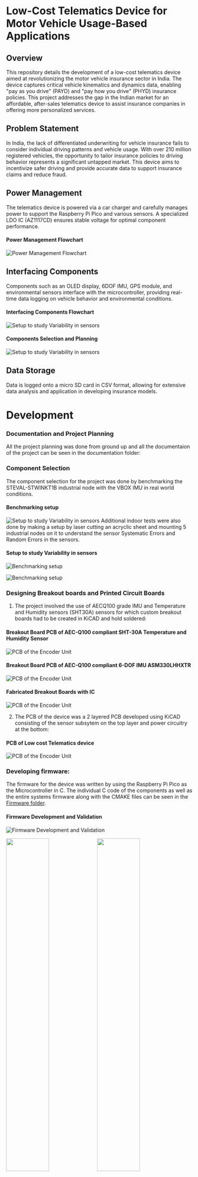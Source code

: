 # Low-Cost Telematics Device for Motor Vehicle Usage-Based Applications

## Overview
This repository details the development of a low-cost telematics device aimed at revolutionizing the motor vehicle insurance sector in India. The device captures critical vehicle kinematics and dynamics data, enabling "pay as you drive" (PAYD) and "pay how you drive" (PHYD) insurance policies. This project addresses the gap in the Indian market for an affordable, after-sales telematics device to assist insurance companies in offering more personalized services.

## Problem Statement
In India, the lack of differentiated underwriting for vehicle insurance fails to consider individual driving patterns and vehicle usage. With over 210 million registered vehicles, the opportunity to tailor insurance policies to driving behavior represents a significant untapped market. This device aims to incentivize safer driving and provide accurate data to support insurance claims and reduce fraud.

## Power Management
The telematics device is powered via a car charger and carefully manages power to support the Raspberry Pi Pico and various sensors. A specialized LDO IC (AZ1117CD) ensures stable voltage for optimal component performance.

#### Power Management Flowchart
![Power Management Flowchart](images/image1.png)

## Interfacing Components
Components such as an OLED display, 6DOF IMU, GPS module, and environmental sensors interface with the microcontroller, providing real-time data logging on vehicle behavior and environmental conditions.

#### Interfacing Components Flowchart
![Setup to study Variability in sensors](images/image2.png)

#### Components Selection and Planning
![Setup to study Variability in sensors](images/image6.jpeg)

## Data Storage
Data is logged onto a micro SD card in CSV format, allowing for extensive data analysis and application in developing insurance models.

# Development

### Documentation and Project Planning
All the project planning was done from ground up and all the documentaion of the project can be seen in the documentation folder:

### Component Selection
The component selection for the project was done by benchmarking the STEVAL-STWINKT1B industrial node with the VBOX IMU in real world conditions.
#### Benchmarking setup 
![Setup to study Variability in sensors](images/image18.png)
Additional indoor tests were also done by making a setup by laser cutting an acryclic sheet and mounting 5 industrial nodes on it to understand the sensor Systematic Errors and Random Errors in the sensors.

#### Setup to study Variability in sensors
![Benchmarking setup ](images/Final.gif)

![Benchmarking setup ](images/image13.jpeg)
### Designing Breakout boards and Printed Circuit Boards

1) The project involved the use of AECQ100 grade IMU and Temperature and Humidity sensors (SHT30A)  sensors for which custom breakout boards had to be created in KiCAD and hold soldered:
#### Breakout Board PCB of AEC-Q100 compliant SHT-30A Temperature and Humidity Sensor
![PCB of the Encoder Unit](images/image4.png)
#### Breakout Board PCB of AEC-Q100 compliant 6-DOF IMU ASM330LHHXTR
![PCB of the Encoder Unit](images/image5.png)
#### Fabricated Breakout Boards with IC
![PCB of the Encoder Unit](images/image17.png)

2) The PCB of the device was a 2 layered PCB developed using KiCAD consisting of the sensor subsytem on the top layer and power circuitry at the bottom:
#### PCB of Low cost Telematics device
![PCB of the Encoder Unit](images/image3.png)
### Developing firmware:

The firmware for the device was written by using the Raspberry Pi Pico as the Microcontroller in C.
The individual C code of the components as well as the entire systems firmware along with the CMAKE files can be seen in the [Firmware folder](Firmware/).

#### Firmware Development and Validation 
![Firmware Development and Validation ](images/image7.jpeg)

<p float="left">
  <img src="images/image8.jpeg" width="48%" />
  <img src="images/image9.jpeg" width="48%" /> 
</p>


After retreiving the data from the device, errors and noise have to be addressed, for which there is a [seperate repository](https://github.com/Yadnik1/MEMS-IMU-noise-analysis/tree/master) where I have mentioned the different methodologies and filers used in Python for the post-processing process. 

## Usage
To operate the device:
1. Connect to the vehicle's power source.
2. Interact with the OLED display for instructions and status.
3. Retrieve and analyze data from the SD card as needed.
